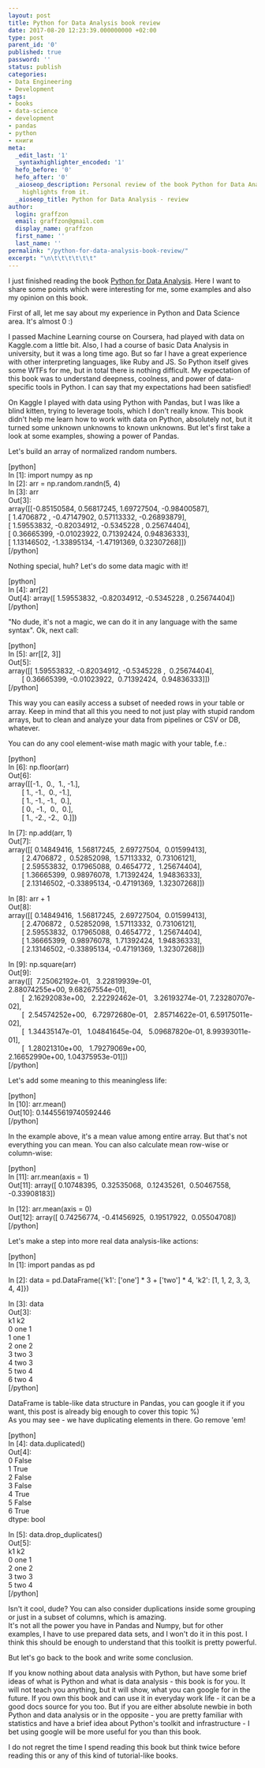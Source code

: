 ```yaml
---
layout: post
title: Python for Data Analysis book review
date: 2017-08-20 12:23:39.000000000 +02:00
type: post
parent_id: '0'
published: true
password: ''
status: publish
categories:
- Data Engineering
- Development
tags:
- books
- data-science
- development
- pandas
- python
- книги
meta:
  _edit_last: '1'
  _syntaxhighlighter_encoded: '1'
  hefo_before: '0'
  hefo_after: '0'
  _aioseop_description: Personal review of the book Python for Data Analysis and some
    highlights from it.
  _aioseop_title: Python for Data Analysis - review
author:
  login: graffzon
  email: graffzon@gmail.com
  display_name: graffzon
  first_name: ''
  last_name: ''
permalink: "/python-for-data-analysis-book-review/"
excerpt: "\n\t\t\t\t\t\t"
---
```

<p>
				I just finished reading the book <a href="http://a.co/04UXQze">Python for Data Analysis</a>. Here I want to share some points which were interesting for me, some examples and also my opinion on this book.</p>
<p><!--more--></p>
<p>First of all, let me say about my experience in Python and Data Science area. It's almost 0 :)</p>
<p>I passed Machine Learning course on Coursera, had played with data on Kaggle.com a little bit. Also, I had a course of basic Data Analysis in university, but it was a long time ago. But so far I have a great experience with other interpreting languages, like Ruby and JS. So Python itself gives some WTFs for me, but in total there is nothing difficult. My expectation of this book was to understand deepness, coolness, and power of data-specific tools in Python. I can say that my expectations had been satisfied!</p>
<p>On Kaggle I played with data using Python with Pandas, but I was like a blind kitten, trying to leverage tools, which I don't really know. This book didn't help me learn how to work with data on Python, absolutely not, but it turned some unknown unknowns to known unknowns. But let's first take a look at some examples, showing a power of Pandas.</p>
<p>Let's build an array of normalized random numbers.</p>
<p>[python]<br />
In [1]: import numpy as np<br />
In [2]: arr = np.random.randn(5, 4)<br />
In [3]: arr<br />
Out[3]:<br />
array([[-0.85150584, 0.56817245, 1.69727504, -0.98400587],<br />
[ 1.4706872 , -0.47147902, 0.57113332, -0.26893879],<br />
[ 1.59553832, -0.82034912, -0.5345228 , 0.25674404],<br />
[ 0.36665399, -0.01023922, 0.71392424, 0.94836333],<br />
[ 1.13146502, -1.33895134, -1.47191369, 0.32307268]])<br />
[/python]</p>
<p>Nothing special, huh? Let's do some data magic with it!</p>
<p>[python]<br />
In [4]: arr[2]<br />
Out[4]: array([ 1.59553832, -0.82034912, -0.5345228 ,  0.25674404])<br />
[/python]</p>
<p>"No dude, it's not a magic, we can do it in any language with the same syntax". Ok, next call:</p>
<p>[python]<br />
In [5]: arr[[2, 3]]<br />
Out[5]:<br />
array([[ 1.59553832, -0.82034912, -0.5345228 ,  0.25674404],<br />
       [ 0.36665399, -0.01023922,  0.71392424,  0.94836333]])<br />
[/python]</p>
<p>This way you can easily access a subset of needed rows in your table or array. Keep in mind that all this you need to not just play with stupid random arrays, but to clean and analyze your data from pipelines or CSV or DB, whatever.</p>
<p>You can do any cool element-wise math magic with your table, f.e.:</p>
<p>[python]<br />
In [6]: np.floor(arr)<br />
Out[6]:<br />
array([[-1.,  0.,  1., -1.],<br />
       [ 1., -1.,  0., -1.],<br />
       [ 1., -1., -1.,  0.],<br />
       [ 0., -1.,  0.,  0.],<br />
       [ 1., -2., -2.,  0.]])</p>
<p>In [7]: np.add(arr, 1)<br />
Out[7]:<br />
array([[ 0.14849416,  1.56817245,  2.69727504,  0.01599413],<br />
       [ 2.4706872 ,  0.52852098,  1.57113332,  0.73106121],<br />
       [ 2.59553832,  0.17965088,  0.4654772 ,  1.25674404],<br />
       [ 1.36665399,  0.98976078,  1.71392424,  1.94836333],<br />
       [ 2.13146502, -0.33895134, -0.47191369,  1.32307268]])</p>
<p>In [8]: arr + 1<br />
Out[8]:<br />
array([[ 0.14849416,  1.56817245,  2.69727504,  0.01599413],<br />
       [ 2.4706872 ,  0.52852098,  1.57113332,  0.73106121],<br />
       [ 2.59553832,  0.17965088,  0.4654772 ,  1.25674404],<br />
       [ 1.36665399,  0.98976078,  1.71392424,  1.94836333],<br />
       [ 2.13146502, -0.33895134, -0.47191369,  1.32307268]])</p>
<p>In [9]: np.square(arr)<br />
Out[9]:<br />
array([[  7.25062192e-01,   3.22819939e-01,   2.88074255e+00, 9.68267554e-01],<br />
       [  2.16292083e+00,   2.22292462e-01,   3.26193274e-01, 7.23280707e-02],<br />
       [  2.54574252e+00,   6.72972680e-01,   2.85714622e-01, 6.59175011e-02],<br />
       [  1.34435147e-01,   1.04841645e-04,   5.09687820e-01, 8.99393011e-01],<br />
       [  1.28021310e+00,   1.79279069e+00,   2.16652990e+00, 1.04375953e-01]])<br />
[/python]</p>
<p>Let's add some meaning to this meaningless life:</p>
<p>[python]<br />
In [10]: arr.mean()<br />
Out[10]: 0.14455619740592446<br />
[/python]</p>
<p>In the example above, it's a mean value among entire array. But that's not everything you can mean. You can also calculate mean row-wise or column-wise:</p>
<p>[python]<br />
In [11]: arr.mean(axis = 1)<br />
Out[11]: array([ 0.10748395,  0.32535068,  0.12435261,  0.50467558, -0.33908183])</p>
<p>In [12]: arr.mean(axis = 0)<br />
Out[12]: array([ 0.74256774, -0.41456925,  0.19517922,  0.05504708])<br />
[/python]</p>
<p>Let's make a step into more real data analysis-like actions:</p>
<p>[python]<br />
In [1]: import pandas as pd</p>
<p>In [2]: data = pd.DataFrame({'k1': ['one'] * 3 + ['two'] * 4, 'k2': [1, 1, 2, 3, 3, 4, 4]})</p>
<p>In [3]: data<br />
Out[3]:<br />
    k1  k2<br />
0  one   1<br />
1  one   1<br />
2  one   2<br />
3  two   3<br />
4  two   3<br />
5  two   4<br />
6  two   4<br />
[/python]</p>
<p>DataFrame is table-like data structure in Pandas, you can google it if you want, this post is already big enough to cover this topic %)<br />
As you may see - we have duplicating elements in there. Go remove 'em!</p>
<p>[python]<br />
In [4]: data.duplicated()<br />
Out[4]:<br />
0    False<br />
1     True<br />
2    False<br />
3    False<br />
4     True<br />
5    False<br />
6     True<br />
dtype: bool</p>
<p>In [5]: data.drop_duplicates()<br />
Out[5]:<br />
    k1  k2<br />
0  one   1<br />
2  one   2<br />
3  two   3<br />
5  two   4<br />
[/python]</p>
<p>Isn't it cool, dude? You can also consider duplications inside some grouping or just in a subset of columns, which is amazing.<br />
It's not all the power you have in Pandas and Numpy, but for other examples, I have to use prepared data sets, and I won't do it in this post. I think this should be enough to understand that this toolkit is pretty powerful.</p>
<p>But let's go back to the book and write some conclusion.</p>
<p>If you know nothing about data analysis with Python, but have some brief ideas of what is Python and what is data analysis - this book is for you. It will not teach you anything, but it will show, what you can google for in the future. If you own this book and can use it in everyday work life - it can be a good docs source for you too. But if you are either absolute newbie in both Python and data analysis or in the opposite - you are pretty familiar with statistics and have a brief idea about Python's toolkit and infrastructure - I bet using google will be more useful for you than this book.</p>
<p>I do not regret the time I spend reading this book but think twice before reading this or any of this kind of tutorial-like books.		</p>
